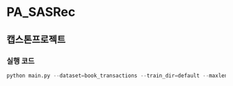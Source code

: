 # PA_SASRec
캡스톤프로젝트
--
### 실행 코드
``` Python
python main.py --dataset=book_transactions --train_dir=default --maxlen=10 --dropout_rate=0.2 --device=cuda
```
